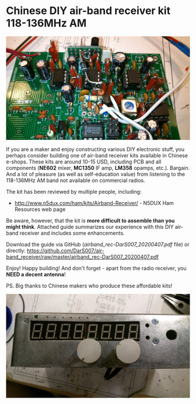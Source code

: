 # Chinese DIY air-band receiver kit 118-136MHz AM

![DIY receiver was built](./PICTURES/airband_rec-DarS007-PCB-20190323-005.jpg?raw=true|width=800)

If you are a maker and enjoy constructing various DIY electronic stuff, you perhaps consider building one of air-band receiver kits available in Chinese e-shops. These kits are around 10-15 USD, including PCB and all components (**NE602** mixer, **MC1350** IF amp, **LM358** opamps, etc.). Bargain. And a lot of pleasure (as well as self-education value) from listening to the 118-136MHz AM band not available on commercial radios.

The kit has been reviewed by multiple people, including:
  * http://www.n5dux.com/ham/kits/Airband-Receiver/ - N5DUX Ham Resources web page

Be aware, however, that the kit is **more difficult to assemble than you might think**. Attached guide summarizes our experience with this DIY air-band receiver and includes some enhancements. 

Download the guide via GitHub (*airband_rec-DarS007_20200407.pdf* file) or directly:
https://github.com/DarS007/air-band_receiver/raw/master/airband_rec-DarS007_20200407.pdf

Enjoy! Happy building! And don't forget - apart from the radio receiver, you **NEED a decent antenna**!

PS. Big thanks to Chinese makers who produce these affordable kits!

![Receiver's metal case](./PICTURES/airband_rec-DarS007-metal_case-20190322-009.jpg?raw=true|width=800)
